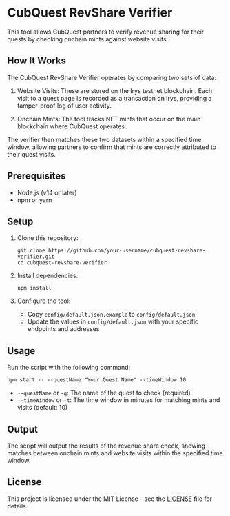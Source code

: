 # CubQuest RevShare Verifier

This tool allows CubQuest partners to verify revenue sharing for their quests by checking onchain mints against website visits.

## How It Works

The CubQuest RevShare Verifier operates by comparing two sets of data:

1. Website Visits: These are stored on the Irys testnet blockchain. Each visit to a quest page is recorded as a transaction on Irys, providing a tamper-proof log of user activity.

2. Onchain Mints: The tool tracks NFT mints that occur on the main blockchain where CubQuest operates.

The verifier then matches these two datasets within a specified time window, allowing partners to confirm that mints are correctly attributed to their quest visits.

## Prerequisites

- Node.js (v14 or later)
- npm or yarn

## Setup

1. Clone this repository:

   ```
   git clone https://github.com/your-username/cubquest-revshare-verifier.git
   cd cubquest-revshare-verifier
   ```

2. Install dependencies:

   ```
   npm install
   ```

3. Configure the tool:
   - Copy `config/default.json.example` to `config/default.json`
   - Update the values in `config/default.json` with your specific endpoints and addresses

## Usage

Run the script with the following command:

```
npm start -- --questName "Your Quest Name" --timeWindow 10
```

- `--questName` or `-q`: The name of the quest to check (required)
- `--timeWindow` or `-t`: The time window in minutes for matching mints and visits (default: 10)

## Output

The script will output the results of the revenue share check, showing matches between onchain mints and website visits within the specified time window.

## License

This project is licensed under the MIT License - see the [LICENSE](LICENSE) file for details.
